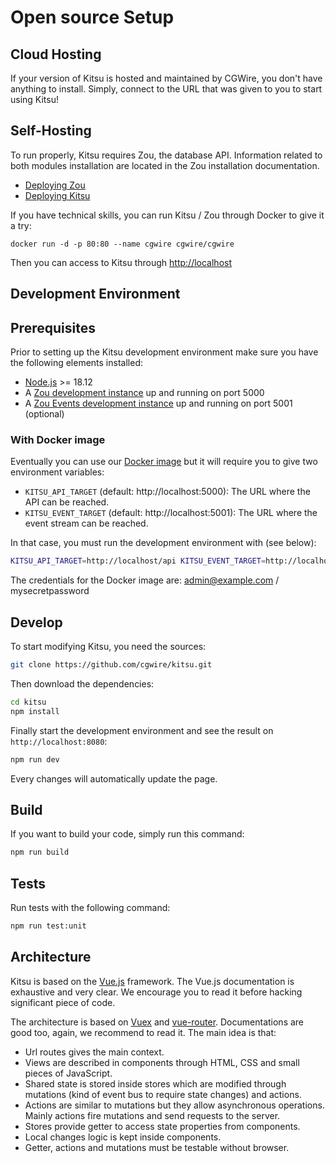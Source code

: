 # Open source Setup

## Cloud Hosting

If your version of Kitsu is hosted and maintained by CGWire, you don't have
anything to install. Simply, connect to the URL that was given to you to start
using Kitsu!

## Self-Hosting

To run properly, Kitsu requires Zou, the database API. Information related to
both modules installation are located in the Zou installation documentation.

* [Deploying Zou](https://zou.cg-wire.com/)
* [Deploying Kitsu](https://zou.cg-wire.com/#deploying-kitsu)

If you have technical skills, you can run Kitsu / Zou through Docker to give it
a try:

```
docker run -d -p 80:80 --name cgwire cgwire/cgwire
```

Then you can access to Kitsu through [http://localhost](http://localhost)

## Development Environment

## Prerequisites

Prior to setting up the Kitsu development environment make sure you have
the following elements installed:

* [Node.js](https://nodejs.org/en/) >= 18.12
* A [Zou development instance](https://zou.cg-wire.com/development/) up and running on port 5000
* A [Zou Events development instance](https://zou.cg-wire.com/development/) up and running on port 5001 (optional)

### With Docker image

Eventually you can use our [Docker image](https://hub.docker.com/r/cgwire/cgwire) but it will require you to give two
environment variables:

* `KITSU_API_TARGET` (default: http://localhost:5000): The URL where the API can be reached.
* `KITSU_EVENT_TARGET` (default: http://localhost:5001): The URL where the event stream can be reached.

In that case, you must run the development environment with (see below):

```bash
KITSU_API_TARGET=http://localhost/api KITSU_EVENT_TARGET=http://localhost npm run dev
```

The credentials for the Docker image are: admin@example.com / mysecretpassword

## Develop

To start modifying Kitsu, you need the sources:

```bash
git clone https://github.com/cgwire/kitsu.git
```

Then download the dependencies:

```bash
cd kitsu
npm install
```

Finally start the development environment and see the result on
`http://localhost:8080`:

```bash
npm run dev
```

Every changes will automatically update the page.

## Build

If you want to build your code, simply run this command:

```bash
npm run build
```

## Tests

Run tests with the following command:

```bash
npm run test:unit
```

## Architecture

Kitsu is based on the [Vue.js](https://v2.vuejs.org/v2/guide/) framework.
The Vue.js documentation is exhaustive and very clear.
We encourage you to read it before hacking significant piece of code.

The architecture is based on [Vuex](https://v3.vuex.vuejs.org/) and
[vue-router](https://v3.router.vuejs.org/). Documentations are good too, again, we
recommend to read it. The main idea is that:

* Url routes gives the main context.
* Views are described in components through HTML, CSS and small pieces of
  JavaScript.
* Shared state is stored inside stores which are modified through mutations
  (kind of event bus to require state changes) and actions.
* Actions are similar to mutations but they allow asynchronous operations.
  Mainly actions fire mutations and send requests to the server.
* Stores provide getter to access state properties from components.
* Local changes logic is kept inside components.
* Getter, actions and mutations must be testable without browser.
